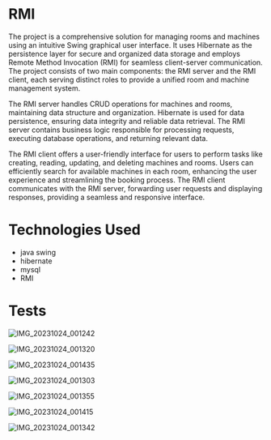# RMI
The project is a comprehensive solution for managing rooms and machines using an intuitive Swing graphical user interface. It uses Hibernate as the persistence layer for secure and organized data storage and employs Remote Method Invocation (RMI) for seamless client-server communication. The project consists of two main components: the RMI server and the RMI client, each serving distinct roles to provide a unified room and machine management system.

The RMI server handles CRUD operations for machines and rooms, maintaining data structure and organization. Hibernate is used for data persistence, ensuring data integrity and reliable data retrieval. The RMI server contains business logic responsible for processing requests, executing database operations, and returning relevant data.

The RMI client offers a user-friendly interface for users to perform tasks like creating, reading, updating, and deleting machines and rooms. Users can efficiently search for available machines in each room, enhancing the user experience and streamlining the booking process. The RMI client communicates with the RMI server, forwarding user requests and displaying responses, providing a seamless and responsive interface.
# Technologies Used
* java swing
* hibernate
* mysql
* RMI
# Tests 
![IMG_20231024_001242](https://github.com/Boupouchi/RMI/assets/81436882/c493af8c-809a-40e3-934a-42cf81712a19)

![IMG_20231024_001320](https://github.com/Boupouchi/RMI/assets/81436882/cecfe4fa-fc12-4367-a2b9-c9e59db90dfd)

![IMG_20231024_001435](https://github.com/Boupouchi/RMI/assets/81436882/b51b021c-534a-41ac-ba3a-b5901954fb2f)

![IMG_20231024_001303](https://github.com/Boupouchi/RMI/assets/81436882/c0d09522-a3d6-4856-a156-d9bf8d9b7c47)

![IMG_20231024_001355](https://github.com/Boupouchi/RMI/assets/81436882/cadddc1f-0c5a-4a90-896c-cc66d661e409)

![IMG_20231024_001415](https://github.com/Boupouchi/RMI/assets/81436882/932c38f9-f93b-4b75-a429-b8c943bc13be)

![IMG_20231024_001342](https://github.com/Boupouchi/RMI/assets/81436882/0ffe17f3-d856-4c9e-abd4-29a2877fdaea)

